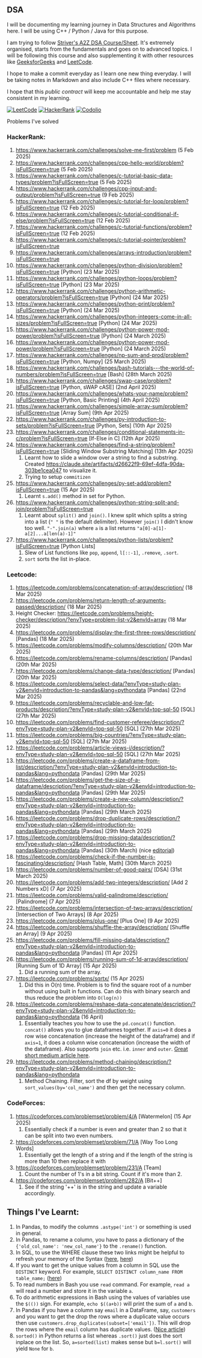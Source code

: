 ## DSA

I will be documenting my learning journey in Data Structures and Algorithms here. I will be using C++ / Python / Java for this purpose.

I am trying to follow [Striver's A2Z DSA Course/Sheet](https://takeuforward.org/strivers-a2z-dsa-course/strivers-a2z-dsa-course-sheet-2). It's extremely organised, starts from the fundamentals and goes on to advanced topics. I will be following this course and also supplementing it with other resources like [GeeksforGeeks](https://www.geeksforgeeks.org/) and [LeetCode](https://leetcode.com/).

I hope to make a commit everyday as I learn one new thing everyday. I will be taking notes in Markdown and also include C++ files where necessary.

I hope that this *public contract* will keep me accountable and help me stay consistent in my learning.

[![LeetCode](https://img.shields.io/badge/LeetCode-orange?style=for-the-badge&logo=leetcode&logoColor=white)](https://leetcode.com/u/annimukh/)
[![HackerRank](https://img.shields.io/badge/HackerRank-2EC866?style=for-the-badge&logo=hackerrank&logoColor=white)](https://www.hackerrank.com/profile/mukh_aniruddha)
[![Codolio](https://img.shields.io/badge/Codolio-blueviolet?style=for-the-badge)](https://codolio.com/profile/annimukh)


<summary>Problems I've solved</summary>


### HackerRank:
1. https://www.hackerrank.com/challenges/solve-me-first/problem (5 Feb 2025)
2. https://www.hackerrank.com/challenges/cpp-hello-world/problem?isFullScreen=true (5 Feb 2025)
3. https://www.hackerrank.com/challenges/c-tutorial-basic-data-types/problem?isFullScreen=true (5 Feb 2025)
4. https://www.hackerrank.com/challenges/cpp-input-and-output/problem?isFullScreen=true (9 Feb 2025)
5. https://www.hackerrank.com/challenges/c-tutorial-for-loop/problem?isFullScreen=true (12 Feb 2025)
6. https://www.hackerrank.com/challenges/c-tutorial-conditional-if-else/problem?isFullScreen=true (12 Feb 2025)
7. https://www.hackerrank.com/challenges/c-tutorial-functions/problem?isFullScreen=true (12 Feb 2025)
8. https://www.hackerrank.com/challenges/c-tutorial-pointer/problem?isFullScreen=true
9. https://www.hackerrank.com/challenges/arrays-introduction/problem?isFullScreen=true
10. https://www.hackerrank.com/challenges/python-division/problem?isFullScreen=true [Python] (23 Mar 2025)
11. https://www.hackerrank.com/challenges/python-loops/problem?isFullScreen=true [Python] (23 Mar 2025)
12. https://www.hackerrank.com/challenges/python-arithmetic-operators/problem?isFullScreen=true [Python] (24 Mar 2025)
13. https://www.hackerrank.com/challenges/python-print/problem?isFullScreen=true [Python] (24 Mar 2025)
14. https://www.hackerrank.com/challenges/python-integers-come-in-all-sizes/problem?isFullScreen=true [Python] (24 Mar 2025)
15. https://www.hackerrank.com/challenges/python-power-mod-power/problem?isFullScreen=true [Python] (24 March 2025)
16. https://www.hackerrank.com/challenges/python-power-mod-power/problem?isFullScreen=true [Python] (24 March 2025)
17. https://www.hackerrank.com/challenges/np-sum-and-prod/problem?isFullScreen=true [Python, Numpy] (25 March 2025)
18. https://www.hackerrank.com/challenges/bash-tutorials---the-world-of-numbers/problem?isFullScreen=true [Bash] (28th March 2025)
19. https://www.hackerrank.com/challenges/swap-case/problem?isFullScreen=true [Python, sWAP cASE] (2nd April 2025)
20. https://www.hackerrank.com/challenges/whats-your-name/problem?isFullScreen=true [Python, Basic Printing] (4th April 2025)
21. https://www.hackerrank.com/challenges/simple-array-sum/problem?isFullScreen=true [Array Sum] (9th Apr 2025)
22. https://www.hackerrank.com/challenges/py-introduction-to-sets/problem?isFullScreen=true [Python, Sets] (10th Apr 2025)
23. https://www.hackerrank.com/challenges/conditional-statements-in-c/problem?isFullScreen=true [If-Else in C] (12th Apr 2025)
24. https://www.hackerrank.com/challenges/find-a-string/problem?isFullScreen=true [Sliding Window Substring Matching] (13th Apr 2025)
    1.  Learnt how to slide a window over a string to find a substring. Created https://claude.site/artifacts/d26622f9-69ef-4dfa-90da-303be1cea047 to visualize it.
    2.  Trying to setup `commitizen`
25. https://www.hackerrank.com/challenges/py-set-add/problem?isFullScreen=true (15 Apr 2025)
    1.  Learnt `s.add()` method in set for Python.
26. https://www.hackerrank.com/challenges/python-string-split-and-join/problem?isFullScreen=true
    1.  Learnt about `split()` and `join()`. I knew split which splits a string into a list (`" "` is the default delimiter). However `join()` I didn't know too well. `"-".join(a)` where `a` is a list returns `"a[0]-a[1]-a[2]...a[len(a)-1]"`
27. https://www.hackerrank.com/challenges/python-lists/problem?isFullScreen=true [Python Lists]
    1.  Slew of List functions like `pop`, `append`, `l[::-1]`, `.remove`, `.sort`.
    2.  `sort` sorts the list in-place.


### Leetcode:
1. https://leetcode.com/problems/concatenation-of-array/description/ (18 Mar 2025)
2. https://leetcode.com/problems/return-length-of-arguments-passed/description/ (18 Mar 2025)
3. Height Checker: https://leetcode.com/problems/height-checker/description/?envType=problem-list-v2&envId=array (18 Mar 2025)
4. https://leetcode.com/problems/display-the-first-three-rows/description/ [Pandas] (18 Mar 2025)
5. https://leetcode.com/problems/modify-columns/description/ (20th Mar 2025)
6. https://leetcode.com/problems/rename-columns/description/ [Pandas] (20th Mar 2025)
7. https://leetcode.com/problems/change-data-type/description/ [Pandas] (20th Mar 2025)
8. https://leetcode.com/problems/select-data/?envType=study-plan-v2&envId=introduction-to-pandas&lang=pythondata [Pandas] (22nd Mar 2025)
9. https://leetcode.com/problems/recyclable-and-low-fat-products/description/?envType=study-plan-v2&envId=top-sql-50 [SQL] (27th Mar 2025)
10. https://leetcode.com/problems/find-customer-referee/description/?envType=study-plan-v2&envId=top-sql-50 [SQL] (27th Mar 2025)
11. https://leetcode.com/problems/big-countries/?envType=study-plan-v2&envId=top-sql-50 [SQL] (27th Mar 2025)
12. https://leetcode.com/problems/article-views-i/description/?envType=study-plan-v2&envId=top-sql-50 [SQL] (27th Mar 2025)
13. https://leetcode.com/problems/create-a-dataframe-from-list/description/?envType=study-plan-v2&envId=introduction-to-pandas&lang=pythondata [Pandas] (29th Mar 2025)
14. https://leetcode.com/problems/get-the-size-of-a-dataframe/description/?envType=study-plan-v2&envId=introduction-to-pandas&lang=pythondata [Pandas] (29th Mar 2025)
15. https://leetcode.com/problems/create-a-new-column/description/?envType=study-plan-v2&envId=introduction-to-pandas&lang=pythondata [Pandas] (29th March 2025)
16. https://leetcode.com/problems/drop-duplicate-rows/description/?envType=study-plan-v2&envId=introduction-to-pandas&lang=pythondata [Pandas] (29th March 2025)
17. https://leetcode.com/problems/drop-missing-data/description/?envType=study-plan-v2&envId=introduction-to-pandas&lang=pythondata [Pandas] (30th March) (nice [editorial](https://leetcode.com/problems/drop-missing-data/editorial/?envType=study-plan-v2&envId=introduction-to-pandas&lang=pythondata))
18. https://leetcode.com/problems/check-if-the-number-is-fascinating/description/ [Hash Table, Math] (30th March 2025)
19. https://leetcode.com/problems/number-of-good-pairs/ [DSA] (31st March 2025)
20. https://leetcode.com/problems/add-two-integers/description/ [Add 2 Numbers xD] (7 Apr 2025)
21. https://leetcode.com/problems/valid-palindrome/description/ [Palindrome] (7 Apr 2025)
22. https://leetcode.com/problems/intersection-of-two-arrays/description/ [Intersection of Two Arrays] (8 Apr 2025)
23. https://leetcode.com/problems/plus-one/ [Plus One] (9 Apr 2025)
24. https://leetcode.com/problems/shuffle-the-array/description/ [Shuffle an Array] (9 Apr 2025)
25. https://leetcode.com/problems/fill-missing-data/description/?envType=study-plan-v2&envId=introduction-to-pandas&lang=pythondata [Pandas] (11 Apr 2025)
26. https://leetcode.com/problems/running-sum-of-1d-array/description/ [Running Sum of 1D Array] (15 Apr 2025)
    1. Did a running sum of the array.
 27. https://leetcode.com/problems/sqrtx/ (15 Apr 2025)
     1.  Did this in O(n) time. Problem is to find the square root of a number without using built in functions. Can do this with binary search and thus reduce the problem into `O(log(n))`
 28. https://leetcode.com/problems/reshape-data-concatenate/description/?envType=study-plan-v2&envId=introduction-to-pandas&lang=pythondata (16 April)
     1.  Essentially teaches you how to use the `pd.concat()` function. `concat()` allows you to glue dataframes together. If `axis=0` it does a row wise concatenation (increase the height of the dataframe) and if `axis=1`, it does a column wise concatenation (increase the width of the dataframe). Also supports `join` etc. i.e. `inner` and `outer`. [Great short medium article here](https://medium.com/@connor.m.killion/joins-concat-vs-merge-inner-vs-outer-with-pandas-b27d36b63752).
 29. https://leetcode.com/problems/method-chaining/description/?envType=study-plan-v2&envId=introduction-to-pandas&lang=pythondata
     1.  Method Chaining. Filter, sort the df by weight using `sort_values(by='col_name')` and then get the necessary column.



### CodeForces:
1. https://codeforces.com/problemset/problem/4/A [Watermelon] (15 Apr 2025)
   1. Essentially check if a number is even and greater than 2 so that it can be split into two even numbers. 
2. https://codeforces.com/problemset/problem/71/A [Way Too Long Words]
   1. Essentially get the length of a string and if the length of the string is more than 10 then replace it with 
3. https://codeforces.com/problemset/problem/231/A [Team]
   1. Count the number of 1's in a bit string. Count if it's more than 2.
4. https://codeforces.com/problemset/problem/282/A [Bit++]
   1. See if the string '++' is in the string and update a variable accordingly.






## Things I've Learnt:

1. In Pandas, to modify the columns `.astype('int')` or something is used in general.
2. In Pandas, to rename a column, you have to pass a dictionary of the `{'old_col_name': 'new_col_name'}` to the `.rename()` function.
3. In SQL, to use the WHERE clause these two links might be helpful to refresh your memory of the Syntax ([here](https://five.co/blog/sql-multiple-where-clauses/#:~:text=%27New%20York%27%3B-,Combining%20Multiple%20WHERE%20Clauses,Using%20OR%20operator), [here](https://www.w3schools.com/sql/sql_where.asp))
4. If you want to get the unique values from a column in SQL use the `DISTINCT` keyword. For example, `SELECT DISTINCT column_name FROM table_name;` ([here](https://www.w3schools.com/sql/sql_distinct.asp))
5. To read numbers in Bash you use `read` command. For example, `read a` will read a number and store it in the variable `a`.
6. To do arithmetic expressions in Bash using the values of variables use the `$(())` sign. For example, `echo $((a+b))` will print the sum of `a` and `b`.
7. In Pandas if you have a column say `email` in a DataFrame, say, `customers` and you want to get the drop the rows where a duplicate value occurs then use `customers.drop_duplicates(subset=['email'])`. This will drop the rows where the `email` column has duplicate values. ([Nice article](https://medium.com/@robertsevan/leetcode-problem-2882-drop-duplicate-rows-leetcode-introduction-to-pandas-70e8a5298e40))
8. `sorted()` in Python returns a list whereas `.sort()` just does the sort inplace on the list. So, `a=sorted(list)` makes sense but `b=l.sort()` will yield `None` for `b`.
   



